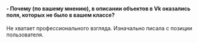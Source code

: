 #### - Почему (по вашему мнению), в описании объектов в Vk оказались поля, которых не было в вашем классе?

Не хватает профессионального взгляда. Изначально писала с позиции пользователя.
